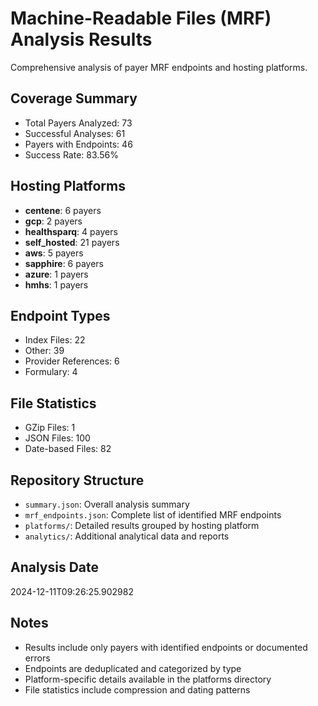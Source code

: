 # Machine-Readable Files (MRF) Analysis Results

Comprehensive analysis of payer MRF endpoints and hosting platforms.

## Coverage Summary
- Total Payers Analyzed: 73
- Successful Analyses: 61
- Payers with Endpoints: 46
- Success Rate: 83.56%

## Hosting Platforms
- **centene**: 6 payers
- **gcp**: 2 payers
- **healthsparq**: 4 payers
- **self_hosted**: 21 payers
- **aws**: 5 payers
- **sapphire**: 6 payers
- **azure**: 1 payers
- **hmhs**: 1 payers

## Endpoint Types
- Index Files: 22
- Other: 39
- Provider References: 6
- Formulary: 4

## File Statistics
- GZip Files: 1
- JSON Files: 100
- Date-based Files: 82

## Repository Structure
- `summary.json`: Overall analysis summary
- `mrf_endpoints.json`: Complete list of identified MRF endpoints
- `platforms/`: Detailed results grouped by hosting platform
- `analytics/`: Additional analytical data and reports

## Analysis Date
2024-12-11T09:26:25.902982

## Notes
- Results include only payers with identified endpoints or documented errors
- Endpoints are deduplicated and categorized by type
- Platform-specific details available in the platforms directory
- File statistics include compression and dating patterns
